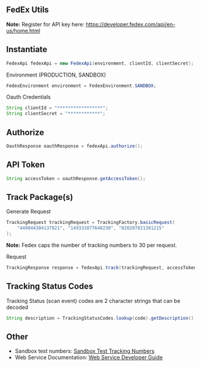 ## FedEx Utils ##

**Note:** Register for API key here: https://developer.fedex.com/api/en-us/home.html

## Instantiate ##

```java
FedexApi fedexApi = new FedexApi(environment, clientId, clientSecret);
```

Environment (PRODUCTION, SANDBOX)

```java
FedexEnvironment environment = FedexEnvironment.SANDBOX;
```

Oauth Credentials

```java
String clientId = "*****************"; 
String clientSecret = "************"; 
```

## Authorize ##

```java
OauthResponse oauthResponse = fedexApi.authorize();
```

## API Token ##

```java
String accessToken = oauthResponse.getAccessToken();
```

## Track Package(s) ##

Generate Request

```java
TrackingRequest trackingRequest = TrackingFactory.basicRequest(
	"449044304137821", "149331877648230", "020207021381215"
);
```

**Note:** Fedex caps the number of tracking numbers to 30 per request.

Request

```java
TrackingResponse response = fedexApi.track(trackingRequest, accessToken);
```

## Tracking Status Codes ##

Tracking Status (scan event) codes are 2 character strings that can be decoded

```java
String description = TrackingStatusCodes.lookup(code).getDescription();
```

## Other ##

 - Sandbox test numbers: [Sandbox Test Tracking Numbers](https://www.fedex.com/us/developer/webhelp/ws/2021/US/FedEx_WebServices_2021_Developer_Guide.htm#t=wsdvg%2FAppendix_F_Test_Server_Mock_Tracking_Numbers.htm)
 - Web Service Documentation: [Web Service Developer Guide](https://www.fedex.com/us/developer/webhelp/ws/2021/US/FedEx_WebServices_2021_Developer_Guide.htm#t=wsdvg%2FAbout_This_Guide.htm)
  